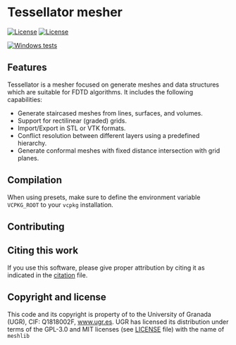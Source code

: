 # Tessellator mesher

[![License](https://img.shields.io/badge/License-GPL_3.0-blue.svg)](https://opensource.org/licenses/gpl-3.0) 
[![License](https://img.shields.io/badge/License-MIT-blue.svg)](https://opensource.org/licenses/mit) 

[![Windows tests](https://github.com/OpenSEMBA/tessellator/actions/workflows/build-and-test.yml/badge.svg)](https://github.com/OpenSEMBA/tessellator/actions/workflows/build-and-test.yml)

## Features

Tessellator is a mesher focused on generate meshes and data structures which are suitable for FDTD algorithms. It includes the following capabilities:

- Generate staircased meshes from lines, surfaces, and volumes.
- Support for rectilinear (graded) grids.
- Import/Export in STL or VTK formats.
- Conflict resolution between different layers using a predefined hierarchy.
- Generate conformal meshes with fixed distance intersection with grid planes.

## Compilation

When using presets, make sure to define the environment variable `VCPKG_ROOT` to your `vcpkg` installation.

## Contributing

## Citing this work
If you use this software, please give proper attribution by citing it as indicated in the [citation](CITATION.cff) file. 


## Copyright and license
This code and its copyright is property of to the University of Granada (UGR), CIF: Q1818002F, www.ugr.es. UGR has licensed its distribution under terms of the GPL-3.0 and MIT licenses (see [LICENSE](LICENSE) file) with the name of `meshlib` 
